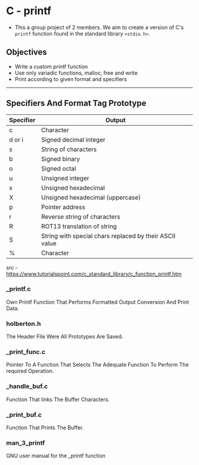 # C - printf

- This a group project of 2 members. We aim to create a version of C's ```printf``` function found in the standard library ```<stdio.h>```.

## Objectives
- Write a custom printf function
- Use only variadic functions, malloc, free and write
- Print according to given format and specifiers
------------

## Specifiers And Format Tag Prototype
| Specifier | Output |
| ------------- | ------------- |
| c  | Character  |
| d or i | Signed decimal integer |
| s  | String of characters  |
| b  | Signed binary  |
| o  | Signed octal  |
| u  | Unsigned integer  |
| x  | Unsigned hexadecimal  |
| X  | Unsigned hexadecimal (uppercase)  |
| p  | Pointer address  |
| r  | Reverse string of characters |
| R  | ROT13 translation of string |
| S  | String with special chars replaced by their ASCII value  |
| %  | Character  |

src - https://www.tutorialspoint.com/c_standard_library/c_function_printf.htm


### _printf.c
Own Printf Function That Performs Formatted Output Conversion And Print Data.

### holberton.h
The Header File Were All Prototypes Are Saved.



### _print_func.c
Pointer To A Function That Selects The Adequate Function To Perform The required Operation.

### _handle_buf.c
Function That links The Buffer Characters.

### _print_buf.c
Function That Prints The Buffer.

### man_3_printf
GNU user manual for the _printf function
